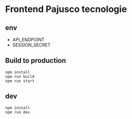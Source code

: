 # Frontend Pajusco tecnologie
 
 ## env
 - API_ENDPOINT
 - SESSION_SECRET

 ## Build to production
    npm install
    npm run build
    npm run start

 ## dev
    npm install
    npm run dev
